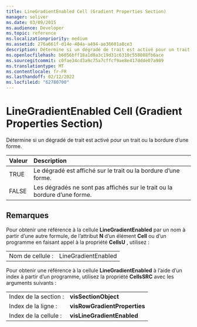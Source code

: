```yaml
---
title: LineGradientEnabled Cell (Gradient Properties Section)
manager: soliver
ms.date: 03/09/2015
ms.audience: Developer
ms.topic: reference
ms.localizationpriority: medium
ms.assetid: 276a661f-d14e-404a-a494-ae36601a8ce3
description: Détermine si un dégradé de trait est activé pour un trait ou la bordure d’une forme.
ms.openlocfilehash: b6056bff18a1d0a3c19d31c6310c558088fb6ace
ms.sourcegitcommit: c0fae34cd3a9c75a7cffcf9ae8e417ddde07a989
ms.translationtype: MT
ms.contentlocale: fr-FR
ms.lasthandoff: 02/12/2022
ms.locfileid: "62780700"
---
```

# <a name="linegradientenabled-cell-gradient-properties-section"></a>LineGradientEnabled Cell (Gradient Properties Section)

Détermine si un dégradé de trait est activé pour un trait ou la bordure d’une forme. 
  
|**Valeur**|**Description**|
|:-----|:-----|
|TRUE  <br/> |Le dégradé est affiché sur le trait ou la bordure d’une forme. |
|FALSE  <br/> |Les dégradés ne sont pas affichés sur le trait ou la bordure d’une forme. |
   
## <a name="remarks"></a>Remarques

Pour obtenir une référence à la cellule **LineGradientEnabled** par un nom à partir d’une autre formule, de l’attribut **N** d’un élément **Cell** ou d’un programme en faisant appel à la propriété **CellsU** , utilisez : 
  
|||
|:-----|:-----|
| Nom de cellule :  <br/> | LineGradientEnabled  <br/> |
   
Pour obtenir une référence à la cellule **LineGradientEnabled** à l’aide d’un index à partir d’un programme, utilisez la propriété **CellsSRC** avec les arguments suivants : 
  
|||
|:-----|:-----|
| Index de la section :  <br/> |**visSectionObject** <br/> |
| Index de la ligne :  <br/> |**visRowGradientProperties** <br/> |
| Index de la cellule :  <br/> |**visLineGradientEnabled** <br/> |
   

